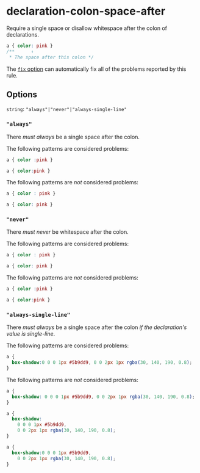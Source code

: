 # declaration-colon-space-after

Require a single space or disallow whitespace after the colon of declarations.

```css
a { color: pink }
/**      ↑
 * The space after this colon */
```

The [`fix` option](../../../docs/user-guide/options.md#fix) can automatically fix all of the problems reported by this rule.

## Options

`string`: `"always"|"never"|"always-single-line"`

### `"always"`

There _must always_ be a single space after the colon.

The following patterns are considered problems:

```css
a { color :pink }
```

```css
a { color:pink }
```

The following patterns are _not_ considered problems:

```css
a { color : pink }
```

```css
a { color: pink }
```

### `"never"`

There _must never_ be whitespace after the colon.

The following patterns are considered problems:

```css
a { color : pink }
```

```css
a { color: pink }
```

The following patterns are _not_ considered problems:

```css
a { color :pink }
```

```css
a { color:pink }
```

### `"always-single-line"`

There _must always_ be a single space after the colon _if the declaration's value is single-line_.

The following patterns are considered problems:

```css
a {
  box-shadow:0 0 0 1px #5b9dd9, 0 0 2px 1px rgba(30, 140, 190, 0.8);
}
```

The following patterns are _not_ considered problems:

```css
a {
  box-shadow: 0 0 0 1px #5b9dd9, 0 0 2px 1px rgba(30, 140, 190, 0.8);
}
```

```css
a {
  box-shadow:
    0 0 0 1px #5b9dd9,
    0 0 2px 1px rgba(30, 140, 190, 0.8);
}
```

```css
a {
  box-shadow:0 0 0 1px #5b9dd9,
    0 0 2px 1px rgba(30, 140, 190, 0.8);
}
```
